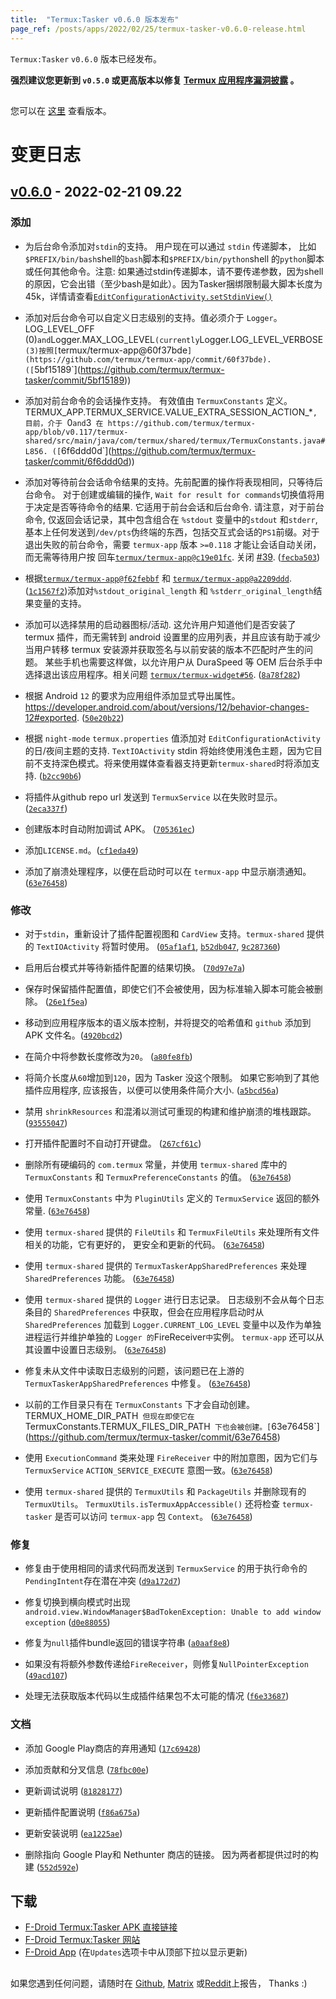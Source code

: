 ```yaml
---
title:  "Termux:Tasker v0.6.0 版本发布"
page_ref: /posts/apps/2022/02/25/termux-tasker-v0.6.0-release.html
---
```


`Termux:Tasker` `v0.6.0` 版本已经发布。

**强烈建议您更新到 `v0.5.0` 或更高版本以修复 [Termux 应用程序漏洞披露](https://termux.github.io/general/2022/02/15/termux-apps-vulnerability-disclosures.html) 。**
##



您可以在 [这里](https://github.com/termux/termux-tasker/releases) 查看版本。
##



# 变更日志

## [v0.6.0] - 2022-02-21 09.22

### 添加

- 为后台命令添加对`stdin`的支持。 用户现在可以通过 `stdin` 传递脚本， 比如 `$PREFIX/bin/bash`shell的`bash`脚本和`$PREFIX/bin/python`shell 的`python`脚本或任何其他命令。注意: 如果通过stdin传递脚本，请不要传递参数，因为shell的原因，它会出错（至少bash是如此）。因为Tasker捆绑限制最大脚本长度为45k，详情请查看[`EditConfigurationActivity.setStdinView()`](https://github.com/termux/termux-tasker/blob/v0.6.0/app/src/main/java/com/termux/tasker/EditConfigurationActivity.java#L262) 

- 添加对后台命令可以自定义日志级别的支持。值必须介于 `Logger`。LOG_LEVEL_OFF (0)` and `Logger.MAX_LOG_LEVEL` (currently `Logger.LOG_LEVEL_VERBOSE` (3)按照[`termux/termux-app@60f37bde`](https://github.com/termux/termux-app/commit/60f37bde). ([`5bf15189`](https://github.com/termux/termux-tasker/commit/5bf15189))  

- 添加对前台命令的会话操作支持。 有效值由 `TermuxConstants` 定义。TERMUX_APP.TERMUX_SERVICE.VALUE_EXTRA_SESSION_ACTION_*`, 目前，介于 `0` and `3` 在 https://github.com/termux/termux-app/blob/v0.117/termux-shared/src/main/java/com/termux/shared/termux/TermuxConstants.java#L856. ([`6f6ddd0d`](https://github.com/termux/termux-tasker/commit/6f6ddd0d))  


- 添加对等待前台会话命令结果的支持。先前配置的操作将表现相同，只等待后台命令。 对于创建或编辑的操作, `Wait for result for commands`切换值将用于决定是否等待命令的结果. 它适用于前台会话和后台命令. 请注意，对于前台命令, 仅返回会话记录，其中包含组合在 `%stdout` 变量中的`stdout` 和`stderr`, 基本上任何发送到`/dev/pts`伪终端的东西，包括交互式会话的`PS1`前缀。对于退出失败的前台命令，需要 `termux-app` 版本 `>=0.118` 才能让会话自动关闭，而无需等待用户按 回车[`termux/termux-app@c19e01fc`](https://github.com/termux/termux-app/commit/c19e01fc). 关闭 [#39](https://github.com/termux/termux-tasker/issues/39). ([`fecba503`](https://github.com/termux/termux-tasker/commit/fecba503))  

- 根据[`termux/termux-app@f62febbf`](https://github.com/termux/termux-app/commit/f62febbf) 和 [`termux/termux-app@a2209ddd`](https://github.com/termux/termux-app/commit/a2209ddd). ([`1c1567f2`](https://github.com/termux/termux-tasker/commit/1c1567f2))添加对`%stdout_original_length` 和 `%stderr_original_length`结果变量的支持。

- 添加可以选择禁用的启动器图标/活动. 这允许用户知道他们是否安装了 termux 插件，而无需转到 android 设置里的应用列表，并且应该有助于减少当用户转移 termux 安装源并获取签名与以前安装的版本不匹配时产生的问题。 某些手机也需要这样做，以允许用户从 DuraSpeed 等 OEM 后台杀手中选择退出该应用程序。相关问题 [`termux/termux-widget#56`](https://github.com/termux/termux-widget/issues/56). ([`8a78f282`](https://github.com/termux/termux-tasker/commit/8a78f282))  

- 根据 Android `12` 的要求为应用组件添加显式导出属性。 https://developer.android.com/about/versions/12/behavior-changes-12#exported. ([`50e20b22`](https://github.com/termux/termux-tasker/commit/50e20b22))  

- 根据 `night-mode` `termux.properties` 值添加对 `EditConfigurationActivity` 的日/夜间主题的支持.  `TextIOActivity` stdin 将始终使用浅色主题，因为它目前不支持深色模式。将来使用媒体查看器支持更新`termux-shared`时将添加支持. ([`b2cc90b6`](https://github.com/termux/termux-tasker/commit/b2cc90b6))  

- 将插件从github repo url 发送到 `TermuxService` 以在失败时显示。 ([`2eca337f`](https://github.com/termux/termux-tasker/commit/2eca337f))

- 创建版本时自动附加调试 APK。 ([`705361ec`](https://github.com/termux/termux-tasker/commit/705361ec))

- 添加`LICENSE.md`。([`cf1eda49`](https://github.com/termux/termux-tasker/commit/cf1eda49))

- 添加了崩溃处理程序，以便在启动时可以在 `termux-app` 中显示崩溃通知。 ([`63e76458`](https://github.com/termux/termux-tasker/commit/63e76458))  

### 修改

- 对于`stdin`，重新设计了插件配置视图和 `CardView` 支持。`termux-shared` 提供的 `TextIOActivity` 将暂时使用。 ([`05af1af1`](https://github.com/termux/termux-tasker/commit/05af1af1), [`b52db047`](https://github.com/termux/termux-tasker/commit/b52db047), [`9c287360`](https://github.com/termux/termux-tasker/commit/9c287360))  

- 启用后台模式并等待新插件配置的结果切换。 ([`70d97e7a`](https://github.com/termux/termux-tasker/commit/70d97e7a))

- 保存时保留插件配置值，即使它们不会被使用，因为标准输入脚本可能会被删除。 ([`26e1f5ea`](https://github.com/termux/termux-tasker/commit/26e1f5ea))

- 移动到应用程序版本的语义版本控制，并将提交的哈希值和 `github` 添加到 APK 文件名。([`4920bcd2`](https://github.com/termux/termux-tasker/commit/4920bcd2))  
- 在简介中将参数长度修改为`20`。 ([`a80fe8fb`](https://github.com/termux/termux-tasker/commit/a80fe8fb))

- 将简介长度从`60`增加到`120`，因为 Tasker 没这个限制。 如果它影响到了其他插件应用程序, 应该报告，以便可以使用条件简介大小. ([`a5bcd56a`](https://github.com/termux/termux-tasker/commit/a5bcd56a))  

- 禁用 `shrinkResources` 和混淆以测试可重现的构建和维护崩溃的堆栈跟踪。 ([`93555047`](https://github.com/termux/termux-tasker/commit/93555047))

- 打开插件配置时不自动打开键盘。 ([`267cf61c`](https://github.com/termux/termux-tasker/commit/267cf61c))

- 删除所有硬编码的 `com.termux` 常量，并使用 `termux-shared` 库中的 `TermuxConstants` 和 `TermuxPreferenceConstants` 的值。 ([`63e76458`](https://github.com/termux/termux-tasker/commit/63e76458))  

- 使用 `TermuxConstants` 中为 `PluginUtils` 定义的 `TermuxService` 返回的额外常量. ([`63e76458`](https://github.com/termux/termux-tasker/commit/63e76458))  
- 使用 `termux-shared` 提供的 `FileUtils` 和 `TermuxFileUtils` 来处理所有文件相关的功能，它有更好的， 更安全和更新的代码。 ([`63e76458`](https://github.com/termux/termux-tasker/commit/63e76458))  

- 使用 `termux-shared` 提供的 `TermuxTaskerAppSharedPreferences` 来处理 `SharedPreferences` 功能。 ([`63e76458`](https://github.com/termux/termux-tasker/commit/63e76458))  

- 使用 `termux-shared` 提供的 `Logger` 进行日志记录。 日志级别不会从每个日志条目的 `SharedPreferences` 中获取，但会在应用程序启动时从 `SharedPreferences` 加载到 `Logger.CURRENT_LOG_LEVEL` 变量中以及作为单独进程运行并维护单独的 `Logger 的`FireReceiver` 中 `实例。 `termux-app` 还可以从其设置中设置日志级别。 ([`63e76458`](https://github.com/termux/termux-tasker/commit/63e76458))  

- 修复未从文件中读取日志级别的问题，该问题已在上游的 `TermuxTaskerAppSharedPreferences` 中修复。 ([`63e76458`](https://github.com/termux/termux-tasker/commit/63e76458))  

- 以前的工作目录只有在 `TermuxConstants` 下才会自动创建。TERMUX_HOME_DIR_PATH` 但现在即使它在`TermuxConstants.TERMUX_FILES_DIR_PATH` 下也会被创建。[`63e76458`](https://github.com/termux/termux-tasker/commit/63e76458)

- 使用 `ExecutionCommand` 类来处理 `FireReceiver` 中的附加意图，因为它们与 `TermuxService` `ACTION_SERVICE_EXECUTE` 意图一致。([`63e76458`](https://github.com/termux/termux-tasker/commit/63e76458))  

- 使用 `termux-shared` 提供的 `TermuxUtils` 和 `PackageUtils` 并删除现有的 `TermuxUtils`。 `TermuxUtils.isTermuxAppAccessible()` 还将检查 `termux-tasker` 是否可以访问 `termux-app` 包 `Context`。 ([`63e76458`](https://github.com/termux/termux-tasker/commit/63e76458))  


### 修复

- 修复由于使用相同的请求代码而发送到 `TermuxService` 的用于执行命令的`PendingIntent`存在潜在冲突 ([`d9a172d7`](https://github.com/termux/termux-tasker/commit/d9a172d7))

- 修复切换到横向模式时出现 `android.view.WindowManager$BadTokenException: Unable to add window exception` ([`d0e88055`](https://github.com/termux/termux-tasker/commit/d0e88055))

- 修复为`null`插件bundle返回的错误字符串 ([`a0aaf8e8`](https://github.com/termux/termux-tasker/commit/a0aaf8e8))

- 如果没有将额外参数传递给`FireReceiver`，则修复`NullPointerException` ([`49acd107`](https://github.com/termux/termux-tasker/commit/49acd107))

- 处理无法获取版本代码以生成插件结果包不太可能的情况 ([`f6e33687`](https://github.com/termux/termux-tasker/commit/f6e33687))


### 文档

- 添加 Google Play商店的弃用通知 ([`17c69428`](https://github.com/termux/termux-tasker/commit/17c69428))

- 添加贡献和分叉信息 ([`78fbc00e`](https://github.com/termux/termux-tasker/commit/78fbc00e))

- 更新调试说明 ([`81828177`](https://github.com/termux/termux-tasker/commit/81828177))

- 更新插件配置说明 ([`f86a675a`](https://github.com/termux/termux-tasker/commit/f86a675a))

- 更新安装说明 ([`ea1225ae`](https://github.com/termux/termux-tasker/commit/ea1225ae))

- 删除指向 Google Play和 Nethunter 商店的链接。 因为两者都提供过时的构建 ([`552d592e`](https://github.com/termux/termux-tasker/commit/552d592e))  
##



## 下载

- [F-Droid Termux:Tasker APK 直接链接](https://f-droid.org/repo/com.termux.tasker_6.apk)
- [F-Droid Termux:Tasker 网站](https://f-droid.org/en/packages/com.termux.tasker)
- [F-Droid App](https://f-droid.org/en/packages/org.fdroid.fdroid) (在`Updates`选项卡中从顶部下拉以显示更新)
##



如果您遇到任何问题，请随时在 [Github](https://github.com/termux/termux-tasker/issues), [Matrix](https://matrix.to/#/#termux_termux:gitter.im) 或[Reddit](https://www.reddit.com/r/termux)上报告， Thanks :)


[v0.6.0]: https://github.com/termux/termux-tasker/compare/v0.5...v0.6.0
